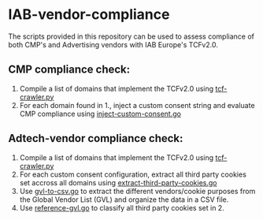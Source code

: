 # IAB-vendor-compliance
The scripts provided in this repository can be used to assess compliance of both CMP's and Advertising vendors with IAB Europe's TCFv2.0.

## CMP compliance check:
1. Compile a list of domains that implement the TCFv2.0 using [tcf-crawler.py](tcf-availability-crawler/tcf-crawler.py)
2. For each domain found in 1., inject a custom consent string and evaluate CMP compliance using [inject-custom-consent.go](cmp-compliance-check/inject-custom-consent.go)

## Adtech-vendor compliance check:
1. Compile a list of domains that implement the TCFv2.0 using [tcf-crawler.py](tcf-availability-crawler/tcf-crawler.py)
2. For each custom consent configuration, extract all third party cookies set accross all domains using [extract-third-party-cookies.go](vendor-compliance-check/extract-third-party-cookies.go)
3. Use [gvl-to-csv.go](cross-reference-gvl/gvl-to-csv.go) to extract the different vendors/cookie purposes from the Global Vendor List (GVL) and organize the data in a CSV file.
4. Use [reference-gvl.go](cross-reference-gvl/reference-gvl.go) to classify all third party cookies set in 2.
